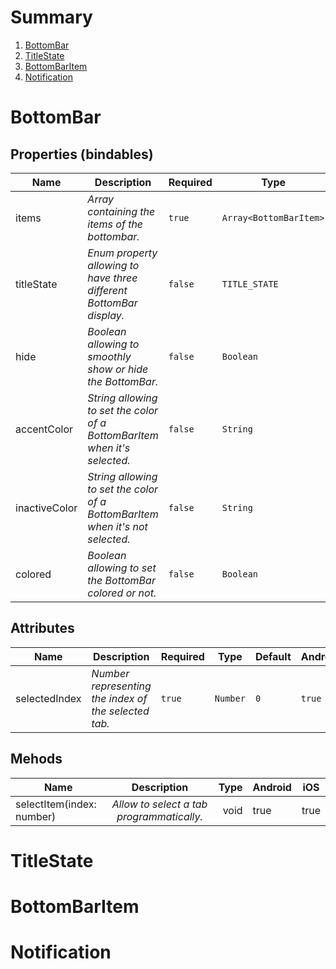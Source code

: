 # Summary 

1. [BottomBar](#bottombar)
2. [TitleState](#titlestate)
3. [BottomBarItem](#bottombaritem)
3. [Notification](#notification)

# BottomBar

  ## Properties (bindables)
  
| Name          	| Description                                                                 	| Required 	| Type                   	| Default                  	| Android 	| iOS    	|
|---------------	|-----------------------------------------------------------------------------	|----------	|------------------------	|--------------------------	|---------	|--------	|
| items         	| *Array containing the items of the bottombar.*                                	| `true`   	| `Array<BottomBarItem>` 	| `Array<BottomBarItem>()` 	| `true`  	| `true` 	|
| titleState    	| *Enum property allowing to have three different BottomBar display.*           	| `false`  	| `TITLE_STATE`          	| `SHOW_WHEN_ACTIVE`       	| `true`  	| `true` 	|
| hide          	| *Boolean allowing to smoothly show or hide the BottomBar.*                    	| `false`  	| `Boolean`              	| `false`                  	| `true`  	| `true` 	|
| accentColor   	| *String allowing to set the color of a BottomBarItem when it's selected.*    	| `false`  	| `String`               	| `"red"`                  	| `true`  	| `true` 	|
| inactiveColor 	| *String allowing to set the color of a BottomBarItem when it's not selected.* 	| `false`  	| `String`               	| `"black"`                	| `true`  	| `true` 	|
| colored       	| *Boolean allowing to set the BottomBar colored or not.*                       	| `false`  	| `Boolean`              	| `true`                   	| `true`  	| `true` 	|
    
    
 ## Attributes
 
 | Name          	| Description                                                                 	| Required 	| Type                   	| Default                  	| Android 	| iOS    	|
|---------------	|-----------------------------------------------------------------------------	|----------	|------------------------	|--------------------------	|---------	|--------	|
| selectedIndex         	| *Number representing the index of the selected tab.*                                	| `true`   	| `Number` 	| `0` 	| `true`  	| `true` 	|

 ## Mehods
 
| Name                                        	|                Description                	| Type 	| Android 	| iOS  	|
|---------------------------------------------	|:-----------------------------------------:	|-----:	|---------	|------	|
| selectItem(index: number) 	| *Allow to select a tab programmatically.* 	| void 	| true    	| true 	|

# TitleState


# BottomBarItem
# Notification

